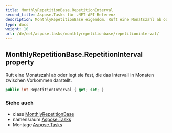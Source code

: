 ```yaml
---
title: MonthlyRepetitionBase.RepetitionInterval
second_title: Aspose.Tasks für .NET-API-Referenz
description: MonthlyRepetitionBase eigendom. Ruft eine Monatszahl ab oder legt sie fest die das Intervall in Monaten zwischen Vorkommen darstellt.
type: docs
weight: 10
url: /de/net/aspose.tasks/monthlyrepetitionbase/repetitioninterval/
---
```

## MonthlyRepetitionBase.RepetitionInterval property

Ruft eine Monatszahl ab oder legt sie fest, die das Intervall in Monaten zwischen Vorkommen darstellt.

```csharp
public int RepetitionInterval { get; set; }
```

### Siehe auch

* class [MonthlyRepetitionBase](../)
* namensraum [Aspose.Tasks](../../monthlyrepetitionbase/)
* Montage [Aspose.Tasks](../../../)


